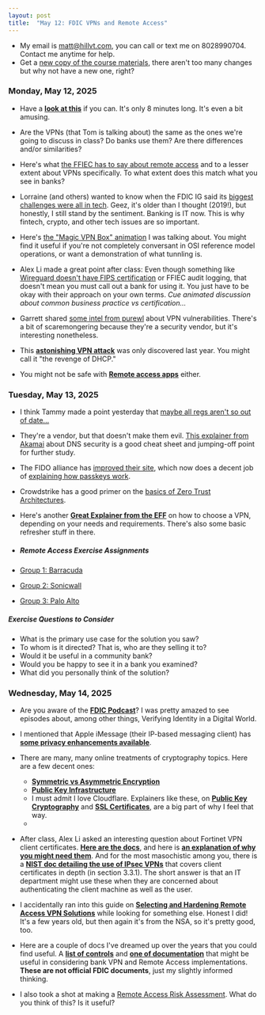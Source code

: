 ```yaml
---
layout: post
title:  "May 12: FDIC VPNs and Remote Access"
---
```


- My email is matt@hillvt.com, you can call or text me on 8028990704. Contact me anytime for help.
- Get a [new copy of the course materials](http://class.hillvt.com/assets/FDIC-VPNRA-20250418.pptx), there aren't too many changes but why not have a new one, right?

### Monday, May 12, 2025
- Have a [**look at this**](https://www.youtube.com/watch?v=WVDQEoe6ZWY) if you can. It's only 8 minutes long. It's even a bit amusing.
  
- Are the VPNs (that Tom is talking about) the same as the ones we're going to discuss in class? Do banks use them? Are there differences and/or similarities?
  
- Here's what [the FFIEC has to say about remote access](https://ithandbook.ffiec.gov/it-booklets/information-security/ii-information-security-program-management/iic-risk-mitigation/iic15-logical-security/iic15-c-remote-access/) and to a lesser extent about VPNs specifically. To what extent does this match what you see in banks?

- Lorraine (and others) wanted to know when the FDIC IG said its [biggest challenges were all in tech](https://www.nextgov.com/cybersecurity/2019/02/fdics-top-3-challenges-are-all-tech-related/154972/). Geez, it's older than I thought (2019!), but honestly, I still stand by the sentiment. Banking is IT now. This is why fintech, crypto, and other tech issues are so important.

- Here's [the "Magic VPN Box" animation](https://boingit.com/fdic/fdic-vpn/MagicVPNs.mp4) I was talking about. You might find it useful if you're not completely conversant in OSI reference model operations, or want a demonstration of what tunnling is.

- Alex Li made a great point after class: Even though something like [Wireguard doesn't have FIPS certification](https://csrc.nist.gov/projects/cryptographic-module-validation-program/validated-modules/search) or FFIEC audit logging, that doesn't mean you must call out a bank for using it. You just have to be okay with their approach on your own terms. <em>Cue animated discussion about common business practice vs certification...</em>

- Garrett shared [some intel from purewl](https://www.purewl.com/vpn-vulnerabilities-you-should-know-about/) about VPN vulnerabilities. There's a bit of scaremongering because they're a security vendor, but it's interesting nonetheless.

- This [**astonishing VPN attack**](https://arstechnica.com/security/2024/05/novel-attack-against-virtually-all-vpn-apps-neuters-their-entire-purpose/) was only discovered last year. You might call it "the revenge of DHCP."

- You might not be safe with [**Remote access apps**](https://www.theregister.com/2024/06/28/teamviewer_network_breach/?td=keepreading) either.
  
### Tuesday, May 13, 2025

- I think Tammy made a point yesterday that [maybe all regs aren't so out of date...](https://www.ftc.gov/business-guidance/blog/2024/05/safeguards-rule-notification-requirement-now-effect)
  
- They're a vendor, but that doesn't make them evil. [This explainer from Akamai](https://www.akamai.com/glossary/what-is-dns-security) about DNS security is a good cheat sheet and jumping-off point for further study.

- The FIDO alliance has [improved their site](https://fidoalliance.org/), which now does a decent job of [explaining how passkeys work](https://fidoalliance.org/fido2/).

- Crowdstrike has a good primer on the [basics of Zero Trust Architectures](https://www.crowdstrike.com/en-us/cybersecurity-101/zero-trust-security/).

- Here's another [**Great Explainer from the EFF**](https://ssd.eff.org/module/choosing-vpn-thats-right-you) on how to choose a VPN, depending on your needs and requirements. There's also some basic refresher stuff in there.

- ##### Remote Access Exercise Assignments

- [Group 1: Barracuda](https://www.barracuda.com/products/network-protection/secureedge/zero-trust-access)
- [Group 2: Sonicwall](https://www.sonicwall.com/products/remote-access/)
- [Group 3: Palo Alto](https://www.paloaltonetworks.com/sase/globalprotect)
  
##### Exercise Questions to Consider

- What is the primary use case for the solution you saw?
- To whom is it directed? That is, who are they selling it to?
- Would it be useful in a community bank?
- Would you be happy to see it in a bank you examined?
- What did you personally think of the solution?

### Wednesday, May 14, 2025

- Are you aware of the [**FDIC Podcast**](https://creators.spotify.com/pod/profile/fdic/episodes/Verifying-Identity-in-a-Digital-World-e1crru9)? I was pretty amazed to see episodes about, among other things, Verifying Identity in a Digital World.

- I mentioned that Apple iMessage (their IP-based messaging client) has [**some privacy enhancements available**](https://www.wired.com/story/how-apple-advanced-data-protection-works-and-how-to-turn-it-on/).

- There are many, many online treatments of cryptography topics. Here are a few decent ones:
  - [**Symmetric vs Asymmetric Encryption**](https://www.techrepublic.com/article/asymmetric-vs-symmetric-encryption/)
  - [**Public Key Infrastructure**](https://www.fortinet.com/resources/cyberglossary/public-key-infrastructure)
  - I must admit I love Cloudflare. Explainers like these, on [**Public Key Cryptography**](https://www.cloudflare.com/learning/ssl/how-does-public-key-encryption-work/) and [**SSL Certificates**](https://www.cloudflare.com/learning/ssl/what-is-an-ssl-certificate/), are a big part of why I feel that way.
  -


- After class, Alex Li asked an interesting question about Fortinet VPN client certificates. [**Here are the docs**](https://docs.fortinet.com/document/fortigate/7.4.2/administration-guide/266506/ssl-vpn-with-certificate-authentication), and here is [**an explanation of why you might need them**](https://stackoverflow.com/questions/2164397/why-should-i-authenticate-a-client-using-a-certificate). And for the most masochistic among you, there is a [**NIST doc detailing the use of IPsec VPNs**](https://chatgpt.com/c/6823de41-2e28-8002-91ea-97f1432fc680) that covers client certificates in depth (in section 3.3.1). The short answer is that an IT department might use these when they are concerned about authenticating the client machine as well as the user.

- I accidentally ran into this guide on [**Selecting and Hardening Remote Access VPN Solutions**](https://media.defense.gov/2021/Sep/28/2002863184/-1/-1/0/CSI_SELECTING-HARDENING-REMOTE-ACCESS-VPNS-20210928.PDF) while looking for something else. Honest I did! It's a few years old, but then again it's from the NSA, so it's pretty good, too.

- Here are a couple of docs I've dreamed up over the years that you could find useful. A [**list of controls**](https://class.hillvt.com/assets/VPNRA-Controls.docx) and [**one of documentation**](https://class.hillvt.com/assets/VPNRA-Docs.docx) that might be useful in considering bank VPN and Remote Access implementations. **These are not official FDIC documents**, just my slightly informed thinking.

- I also took a shot at making a [Remote Access Risk Assessment](http://class.hillvt.com/assets/Remote_Access_Risk_Assessment.pdf). What do you think of this? Is it useful?